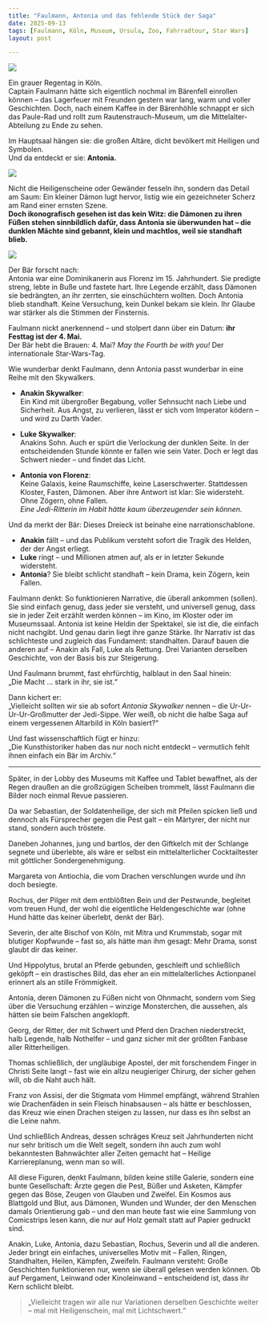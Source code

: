 ```yaml
---
title: "Faulmann, Antonia und das fehlende Stück der Saga"
date: 2025-09-13
tags: [Faulmann, Köln, Museum, Ursula, Zoo, Fahrradtour, Star Wars]
layout: post

---
```

![](https://pixelfed.social/storage/m/_v2/607467830790472239/9c67e908a-279c2f/72m07wmd7DBI/LvdLruf5wrFUUJcU5MSdUdDaq26bsraeED52zDdw.png)

Ein grauer Regentag in Köln.  
Captain Faulmann hätte sich eigentlich nochmal im Bärenfell einrollen können – das Lagerfeuer mit Freunden gestern war lang, warm und voller Geschichten. Doch, nach einem Kaffee in der Bärenhöhle  schnappt er sich das Paule-Rad und rollt zum Rautenstrauch-Museum, um die Mittelalter-Abteilung zu Ende zu sehen.  

Im Hauptsaal hängen sie: die großen Altäre, dicht bevölkert mit Heiligen und Symbolen.  
Und da entdeckt er sie: **Antonia.**  

![](https://pixelfed.social/storage/m/_v2/607467830790472239/9c67e908a-279c2f/HrdZV1fThZph/kU6jC92ZXyMa6cmH35TlliXgsh2gSCWoYPKrwGl6.jpg)

Nicht die Heiligenscheine oder Gewänder fesseln ihn, sondern das Detail am Saum: Ein kleiner Dämon lugt hervor, listig wie ein gezeichneter Scherz am Rand einer ernsten Szene.  
**Doch ikonografisch gesehen ist das kein Witz: die Dämonen zu ihren Füßen stehen sinnbildlich dafür, dass Antonia sie überwunden hat – die dunklen Mächte sind gebannt, klein und machtlos, weil sie standhaft blieb.**  

![](https://pixelfed.social/storage/m/_v2/607467830790472239/9c67e908a-279c2f/TWAxo8axd8KY/OWf5FnLeHLYtO5gx99sEP6x1E8vh9waWodWqvLeO.jpg)

Der Bär forscht nach:  
Antonia war eine Dominikanerin aus Florenz im 15. Jahrhundert. Sie predigte streng, lebte in Buße und fastete hart. Ihre Legende erzählt, dass Dämonen sie bedrängten, an ihr zerrten, sie einschüchtern wollten. Doch Antonia blieb standhaft. Keine Versuchung, kein Dunkel bekam sie klein. Ihr Glaube war stärker als die Stimmen der Finsternis.  

Faulmann nickt anerkennend – und stolpert dann über ein Datum: **ihr Festtag ist der 4. Mai.**  
Der Bär hebt die Brauen: 4. Mai? *May the Fourth be with you!* Der internationale Star-Wars-Tag.  

Wie wunderbar denkt Faulmann, denn Antonia passt wunderbar in eine Reihe mit den Skywalkers.  

- **Anakin Skywalker**:  
  Ein Kind mit übergroßer Begabung, voller Sehnsucht nach Liebe und Sicherheit. Aus Angst, zu verlieren, lässt er sich vom Imperator ködern – und wird zu Darth Vader.  

- **Luke Skywalker**:  
  Anakins Sohn. Auch er spürt die Verlockung der dunklen Seite. In der entscheidenden Stunde könnte er fallen wie sein Vater. Doch er legt das Schwert nieder – und findet das Licht.  

- **Antonia von Florenz**:  
  Keine Galaxis, keine Raumschiffe, keine Laserschwerter. Stattdessen Kloster, Fasten, Dämonen. Aber ihre Antwort ist klar: Sie widersteht. Ohne Zögern, ohne Fallen.  
  *Eine Jedi-Ritterin im Habit hätte kaum überzeugender sein können.*  

Und da merkt der Bär: Dieses Dreieck ist beinahe eine narrationschablone.  
- **Anakin** fällt – und das Publikum versteht sofort die Tragik des Helden, der der Angst erliegt.  
- **Luke** ringt – und Millionen atmen auf, als er in letzter Sekunde widersteht.  
- **Antonia**? Sie bleibt schlicht standhaft – kein Drama, kein Zögern, kein Fallen.  

Faulmann denkt: So funktionieren Narrative, die überall ankommen (sollen). Sie sind einfach genug, dass jeder sie versteht, und universell genug, dass sie in jeder Zeit erzählt werden können – im Kino, im Kloster oder im Museumssaal. Antonia ist keine Heldin der Spektakel, sie ist die, die einfach nicht nachgibt. Und genau darin liegt ihre ganze Stärke. Ihr Narrativ ist das schlichteste und zugleich das Fundament: standhalten. Darauf bauen die anderen auf – Anakin als Fall, Luke als Rettung. Drei Varianten derselben Geschichte, von der Basis bis zur Steigerung.  

Und Faulmann brummt, fast ehrfürchtig, halblaut in den Saal hinein:  
„Die Macht … stark in ihr, sie ist.“  

Dann kichert er:  
„Vielleicht sollten wir sie ab sofort *Antonia Skywalker* nennen – die Ur-Ur-Ur-Ur-Großmutter der Jedi-Sippe. Wer weiß, ob nicht die halbe Saga auf einem vergessenen Altarbild in Köln basiert?“  

Und fast wissenschaftlich fügt er hinzu:  
„Die Kunsthistoriker haben das nur noch nicht entdeckt – vermutlich fehlt ihnen einfach ein Bär im Archiv.“  

---

Später, in der Lobby des Museums mit Kaffee und Tablet bewaffnet, als der Regen draußen an die großzügigen Scheiben trommelt, lässt Faulmann die Bilder noch einmal Revue passieren.

Da war Sebastian, der Soldatenheilige, der sich mit Pfeilen spicken ließ und dennoch als Fürsprecher gegen die Pest galt – ein Märtyrer, der nicht nur stand, sondern auch tröstete.

Daneben Johannes, jung und bartlos, der den Giftkelch mit der Schlange segnete und überlebte, als wäre er selbst ein mittelalterlicher Cocktailtester mit göttlicher Sondergenehmigung.

Margareta von Antiochia, die vom Drachen verschlungen wurde und ihn doch besiegte.

Rochus, der Pilger mit dem entblößten Bein und der Pestwunde, begleitet vom treuen Hund, der wohl die eigentliche Heldengeschichte war (ohne Hund hätte das keiner überlebt, denkt der Bär).

Severin, der alte Bischof von Köln, mit Mitra und Krummstab, sogar mit blutiger Kopfwunde – fast so, als hätte man ihm gesagt: Mehr Drama, sonst glaubt dir das keiner.

Und Hippolytus, brutal an Pferde gebunden, geschleift und schließlich geköpft – ein drastisches Bild, das eher an ein mittelalterliches Actionpanel erinnert als an stille Frömmigkeit.

Antonia, deren Dämonen zu Füßen nicht von Ohnmacht, sondern vom Sieg über die Versuchung erzählen – winzige Monsterchen, die aussehen, als hätten sie beim Falschen angeklopft.

Georg, der Ritter, der mit Schwert und Pferd den Drachen niederstreckt, halb Legende, halb Nothelfer – und ganz sicher mit der größten Fanbase aller Ritterheiligen.

Thomas schließlich, der ungläubige Apostel, der mit forschendem Finger in Christi Seite langt – fast wie ein allzu neugieriger Chirurg, der sicher gehen will, ob die Naht auch hält.

Franz von Assisi, der die Stigmata vom Himmel empfängt, während Strahlen wie Drachenfäden in sein Fleisch hinabsausen – als hätte er beschlossen, das Kreuz wie einen Drachen steigen zu lassen, nur dass es ihn selbst an die Leine nahm.

Und schließlich Andreas, dessen schräges Kreuz seit Jahrhunderten nicht nur sehr britisch um die Welt segelt, sondern ihn auch zum wohl bekanntesten Bahnwächter aller Zeiten gemacht hat – Heilige Karriereplanung, wenn man so will.

All diese Figuren, denkt Faulmann, bilden keine stille Galerie, sondern eine bunte Gesellschaft: Ärzte gegen die Pest, Büßer und Asketen, Kämpfer gegen das Böse, Zeugen von Glauben und Zweifel. Ein Kosmos aus Blattgold und Blut, aus Dämonen, Wunden und Wunder, der den Menschen damals Orientierung gab – und den man heute fast wie eine Sammlung von Comicstrips lesen kann, die nur auf Holz gemalt statt auf Papier gedruckt sind.

Anakin, Luke, Antonia, dazu Sebastian, Rochus, Severin und all die anderen. Jeder bringt ein einfaches, universelles Motiv mit – Fallen, Ringen, Standhalten, Heilen, Kämpfen, Zweifeln. Faulmann versteht: Große Geschichten funktionieren nur, wenn sie überall gelesen werden können. Ob auf Pergament, Leinwand oder Kinoleinwand – entscheidend ist, dass ihr Kern schlicht bleibt.


> „Vielleicht tragen wir alle nur Variationen derselben Geschichte weiter – mal mit Heiligenschein, mal mit Lichtschwert.“  

